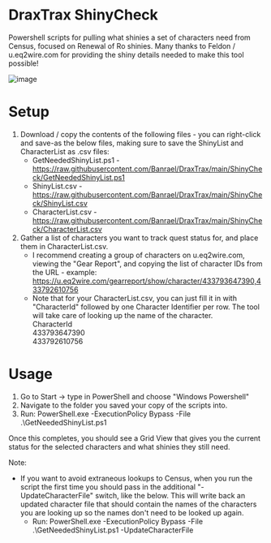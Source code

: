 # DraxTrax ShinyCheck
Powershell scripts for pulling what shinies a set of characters need from Census, focused on Renewal of Ro shinies. 
Many thanks to Feldon / u.eq2wire.com for providing the shiny details needed to make this tool possible!

![image](https://user-images.githubusercontent.com/47707771/224463217-cf95e12d-84a1-4786-9054-16cda789595b.png)

# Setup
1. Download / copy the contents of the following files - you can right-click and save-as the below files, making sure to save the ShinyList and CharacterList as .csv files:
   * GetNeededShinyList.ps1 - https://raw.githubusercontent.com/Banrael/DraxTrax/main/ShinyCheck/GetNeededShinyList.ps1
   * ShinyList.csv - https://raw.githubusercontent.com/Banrael/DraxTrax/main/ShinyCheck/ShinyList.csv
   * CharacterList.csv - https://raw.githubusercontent.com/Banrael/DraxTrax/main/ShinyCheck/CharacterList.csv
2. Gather a list of characters you want to track quest status for, and place them in CharacterList.csv. 
   * I recommend creating a group of characters on u.eq2wire.com, viewing the "Gear Report", and copying the list of character IDs from the URL - example:
     https://u.eq2wire.com/gearreport/show/character/433793647390,433792610756
   * Note that for your CharacterList.csv, you can just fill it in with "CharacterId" followed by one Character Identifier per row. The tool will take care of looking up the name of the character.<br>
     CharacterId<br>
     433793647390<br>
     433792610756<br>

# Usage
1. Go to Start -> type in PowerShell and choose "Windows Powershell"
2. Navigate to the folder you saved your copy of the scripts into.
3. Run: PowerShell.exe -ExecutionPolicy Bypass -File .\GetNeededShinyList.ps1

Once this completes, you should see a Grid View that gives you the current status for the selected characters and what shinies they still need.

Note:
* If you want to avoid extraneous lookups to Census, when you run the script the first time you should pass in the additional "-UpdateCharacterFile" switch, like the below. This will write back an updated character file that should contain the names of the characters you are looking up so the names don't need to be looked up again.
  * Run: PowerShell.exe -ExecutionPolicy Bypass -File .\GetNeededShinyList.ps1 -UpdateCharacterFile
